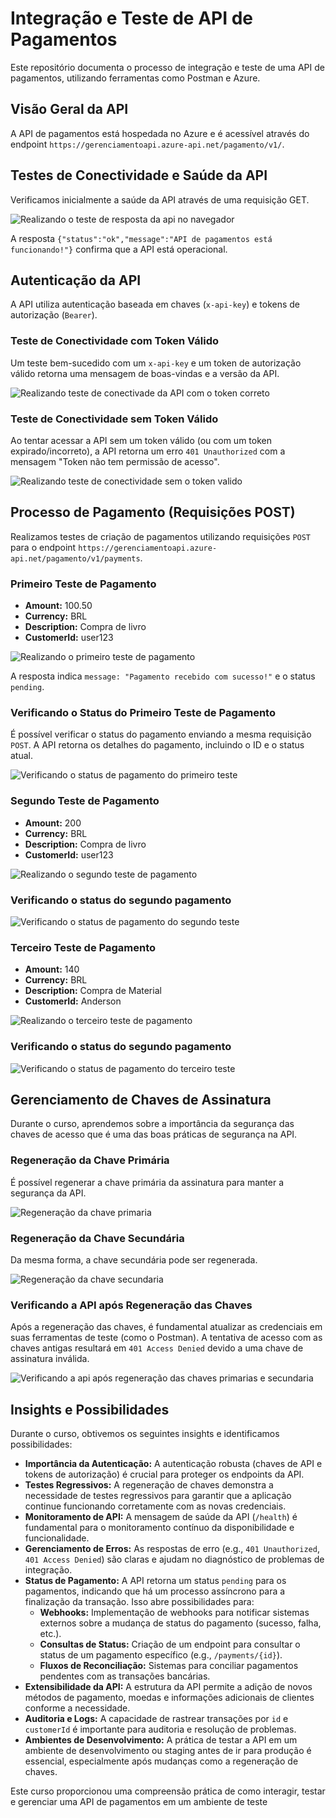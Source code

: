 # Integração e Teste de API de Pagamentos

Este repositório documenta o processo de integração e teste de uma API de pagamentos, utilizando ferramentas como Postman e Azure.

## Visão Geral da API

A API de pagamentos está hospedada no Azure e é acessível através do endpoint `https://gerenciamentoapi.azure-api.net/pagamento/v1/`.

## Testes de Conectividade e Saúde da API

Verificamos inicialmente a saúde da API através de uma requisição GET.

![Realizando o teste de resposta da api no navegador](https://github.com/user-attachments/assets/d7066572-0ed4-496b-9d7a-dac76b9bae7a)

A resposta `{"status":"ok","message":"API de pagamentos está funcionando!"}` confirma que a API está operacional.

## Autenticação da API

A API utiliza autenticação baseada em chaves (`x-api-key`) e tokens de autorização (`Bearer`).

### Teste de Conectividade com Token Válido

Um teste bem-sucedido com um `x-api-key` e um token de autorização válido retorna uma mensagem de boas-vindas e a versão da API.

![Realizando teste de conectivade da API com o token correto](https://github.com/user-attachments/assets/426e7614-6b4f-4727-bf47-b53a51097d1b)

### Teste de Conectividade sem Token Válido

Ao tentar acessar a API sem um token válido (ou com um token expirado/incorreto), a API retorna um erro `401 Unauthorized` com a mensagem "Token não tem permissão de acesso".

![Realizando teste de conectividade sem o token valido](https://github.com/user-attachments/assets/79d3f828-2ae8-4123-90a4-0bfdaa417679)

## Processo de Pagamento (Requisições POST)

Realizamos testes de criação de pagamentos utilizando requisições `POST` para o endpoint `https://gerenciamentoapi.azure-api.net/pagamento/v1/payments`.

### Primeiro Teste de Pagamento

- **Amount:** 100.50
- **Currency:** BRL
- **Description:** Compra de livro
- **CustomerId:** user123

![Realizando o primeiro teste de pagamento](https://github.com/user-attachments/assets/4438f851-b783-4f1e-b11f-add9d1c5c13c)

A resposta indica `message: "Pagamento recebido com sucesso!"` e o status `pending`.

### Verificando o Status do Primeiro Teste de Pagamento

É possível verificar o status do pagamento enviando a mesma requisição `POST`. A API retorna os detalhes do pagamento, incluindo o ID e o status atual.

![Verificando o status de pagamento do primeiro teste](https://github.com/user-attachments/assets/bdb47bbd-9937-433f-a8ab-78fdfd72a9b1)

### Segundo Teste de Pagamento

- **Amount:** 200
- **Currency:** BRL
- **Description:** Compra de livro
- **CustomerId:** user123

![Realizando o segundo teste de pagamento](https://github.com/user-attachments/assets/ffc2698d-5e50-4ff8-a336-3c3e401ee8c2)

### Verificando o status do segundo pagamento

![Verificando o status de pagamento do segundo teste](https://github.com/user-attachments/assets/cfde5541-c241-434a-909f-5635a3d267aa)

### Terceiro Teste de Pagamento

- **Amount:** 140
- **Currency:** BRL
- **Description:** Compra de Material
- **CustomerId:** Anderson

![Realizando o terceiro teste de pagamento](https://github.com/user-attachments/assets/04bdd0c5-9c13-4dfe-aacf-fcc8c657d850)

### Verificando o status do segundo pagamento

![Verificando o status de pagamento do terceiro teste](https://github.com/user-attachments/assets/14551ec7-6f01-410d-af5b-138218ef1de2)

## Gerenciamento de Chaves de Assinatura

Durante o curso, aprendemos sobre a importância da segurança das chaves de acesso que é uma das boas práticas de segurança na API.

### Regeneração da Chave Primária

É possível regenerar a chave primária da assinatura para manter a segurança da API.

![Regeneração da chave primaria](https://github.com/user-attachments/assets/1137367b-31ec-47e1-80fc-50a85f3595c1)

### Regeneração da Chave Secundária

Da mesma forma, a chave secundária pode ser regenerada.

![Regeneração da chave secundaria](https://github.com/user-attachments/assets/72f17258-edc4-4f01-9b0a-08f632ed4fe0)

### Verificando a API após Regeneração das Chaves

Após a regeneração das chaves, é fundamental atualizar as credenciais em suas ferramentas de teste (como o Postman). A tentativa de acesso com as chaves antigas resultará em `401 Access Denied` devido a uma chave de assinatura inválida.

![Verificando a api após regeneração das chaves primarias e secundaria](https://github.com/user-attachments/assets/2d723ad4-4d77-48b6-a340-a4b378f15eff)

## Insights e Possibilidades

Durante o curso, obtivemos os seguintes insights e identificamos possibilidades:

* **Importância da Autenticação:** A autenticação robusta (chaves de API e tokens de autorização) é crucial para proteger os endpoints da API.
* **Testes Regressivos:** A regeneração de chaves demonstra a necessidade de testes regressivos para garantir que a aplicação continue funcionando corretamente com as novas credenciais.
* **Monitoramento de API:** A mensagem de saúde da API (`/health`) é fundamental para o monitoramento contínuo da disponibilidade e funcionalidade.
* **Gerenciamento de Erros:** As respostas de erro (e.g., `401 Unauthorized`, `401 Access Denied`) são claras e ajudam no diagnóstico de problemas de integração.
* **Status de Pagamento:** A API retorna um status `pending` para os pagamentos, indicando que há um processo assíncrono para a finalização da transação. Isso abre possibilidades para:
    * **Webhooks:** Implementação de webhooks para notificar sistemas externos sobre a mudança de status do pagamento (sucesso, falha, etc.).
    * **Consultas de Status:** Criação de um endpoint para consultar o status de um pagamento específico (e.g., `/payments/{id}`).
    * **Fluxos de Reconciliação:** Sistemas para conciliar pagamentos pendentes com as transações bancárias.
* **Extensibilidade da API:** A estrutura da API permite a adição de novos métodos de pagamento, moedas e informações adicionais de clientes conforme a necessidade.
* **Auditoria e Logs:** A capacidade de rastrear transações por `id` e `customerId` é importante para auditoria e resolução de problemas.
* **Ambientes de Desenvolvimento:** A prática de testar a API em um ambiente de desenvolvimento ou staging antes de ir para produção é essencial, especialmente após mudanças como a regeneração de chaves.

Este curso proporcionou uma compreensão prática de como interagir, testar e gerenciar uma API de pagamentos em um ambiente de teste
